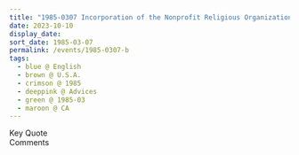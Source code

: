 ```yaml
---
title: "1985-0307 Incorporation of the Nonprofit Religious Organization Vishwa Nirmala Dharma, CA, U.S.A."
date: 2023-10-10
display_date: 
sort_date: 1985-03-07
permalink: /events/1985-0307-b
tags:
  - blue @ English
  - brown @ U.S.A.
  - crimson @ 1985
  - deeppink @ Advices
  - green @ 1985-03
  - maroon @ CA
---
```


<wave-list>
  <list-title color="green" width="75">Key Quote</list-title>
  <list-item color="BlanchedAlmond"  width="200"></list-item>
  <list-item color="Lavender"></list-item>
  <list-item color="BlanchedAlmond"></list-item>
</wave-list>

<br>

<wave-list>
  <list-title color="green" width="75">Comments</list-title>
  <list-item color="BlanchedAlmond"  width="200"></list-item>
  <list-item color="Lavender"></list-item>
  <list-item color="BlanchedAlmond"></list-item>
</wave-list>